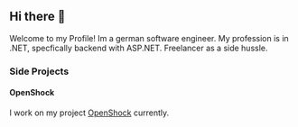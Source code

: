 ## Hi there 👋
Welcome to my Profile! Im a german software engineer. My profession is in .NET, specfically backend with ASP.NET.
Freelancer as a side hussle.

### Side Projects

#### OpenShock
I work on my project [OpenShock](https://github.com/OpenShock) currently.
